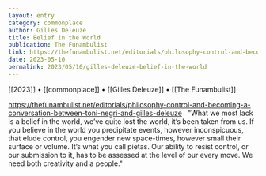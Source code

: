 ```yaml
---
layout: entry
category: commonplace
author: Gilles Deleuze
title: Belief in the World
publication: The Funambulist
link: https://thefunambulist.net/editorials/philosophy-control-and-becoming-a-conversation-between-toni-negri-and-gilles-deleuze
date: 2023-05-10
permalink: 2023/05/10/gilles-deleuze-belief-in-the-world
---
```


[[2023]] • [[commonplace]] • [[Gilles Deleuze]] • [[The Funambulist]]

https://thefunambulist.net/editorials/philosophy-control-and-becoming-a-conversation-between-toni-negri-and-gilles-deleuze
 
"What we most lack is a belief in the world, we’ve quite lost the world, it’s been taken from us. If you believe in the world you precipitate events, however inconspicuous, that elude control, you engender new space-times, however small their surface or volume. It’s what you call pietas. Our ability to resist control, or our submission to it, has to be assessed at the level of our every move. We need both creativity and a people."
